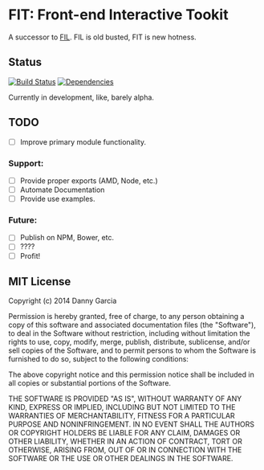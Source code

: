# FIT: Front-end Interactive Tookit

A successor to [FIL](https://github.com/dannygarcia/fil). FIL is old busted, FIT is new hotness.

## Status

[![Build Status](https://travis-ci.org/dannygarcia/fit.png?branch=develop)](https://travis-ci.org/dannygarcia/fit) [![Dependencies](https://david-dm.org/dannygarcia/fit.png)](https://david-dm.org/dannygarcia/fit#info=devDependencies&view=table)

Currently in development, like, barely alpha.

## TODO

- [ ] Improve primary module functionality.

### Support:

- [ ] Provide proper exports (AMD, Node, etc.)
- [ ] Automate Documentation
- [ ] Provide use examples.

### Future:

- [ ] Publish on NPM, Bower, etc.
- [ ] ????
- [ ] Profit!

## MIT License

Copyright (c) 2014 Danny Garcia

Permission is hereby granted, free of charge, to any person obtaining a copy
of this software and associated documentation files (the "Software"), to deal
in the Software without restriction, including without limitation the rights
to use, copy, modify, merge, publish, distribute, sublicense, and/or sell
copies of the Software, and to permit persons to whom the Software is
furnished to do so, subject to the following conditions:

The above copyright notice and this permission notice shall be included in
all copies or substantial portions of the Software.

THE SOFTWARE IS PROVIDED "AS IS", WITHOUT WARRANTY OF ANY KIND, EXPRESS OR
IMPLIED, INCLUDING BUT NOT LIMITED TO THE WARRANTIES OF MERCHANTABILITY,
FITNESS FOR A PARTICULAR PURPOSE AND NONINFRINGEMENT. IN NO EVENT SHALL THE
AUTHORS OR COPYRIGHT HOLDERS BE LIABLE FOR ANY CLAIM, DAMAGES OR OTHER
LIABILITY, WHETHER IN AN ACTION OF CONTRACT, TORT OR OTHERWISE, ARISING FROM,
OUT OF OR IN CONNECTION WITH THE SOFTWARE OR THE USE OR OTHER DEALINGS IN
THE SOFTWARE.

